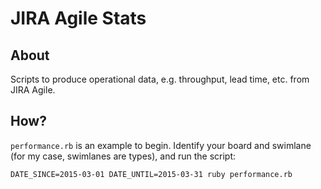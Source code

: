 JIRA Agile Stats
================

About
-----

Scripts to produce operational data, e.g. throughput, lead time, etc. from JIRA Agile.

How?
----

`performance.rb` is an example to begin. Identify your board and swimlane (for my case, swimlanes are types), and run the script:

    DATE_SINCE=2015-03-01 DATE_UNTIL=2015-03-31 ruby performance.rb 

